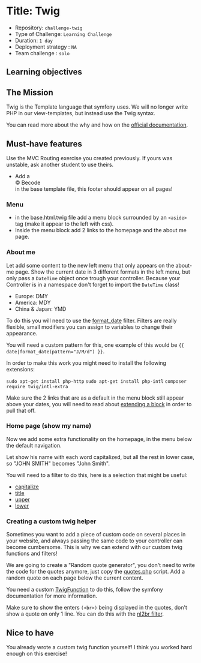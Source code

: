 # Title: Twig

- Repository: `challenge-twig`
- Type of Challenge: `Learning Challenge`
- Duration: `1 day`
- Deployment strategy : `NA`
- Team challenge : `solo`

## Learning objectives

## The Mission
Twig is the Template language that symfony uses. We will no longer write PHP in our view-templates, but instead use the Twig syntax.

You can read more about the why and how on the [official documentation](https://twig.symfony.com/).

## Must-have features
Use the MVC Routing exercise you created previously. If yours was unstable, ask another student to use theirs. 

- Add a <footer>&copy; Becode</footer> in the base template file, this footer should appear on all pages!

### Menu
- in the base.html.twig file add a menu block surrounded by an ``<aside>`` tag (make it appear to the left with css).
- Inside the menu block add 2 links to the homepage and the about me page.

### About me
Let add some content to the new left menu that only appears on the about-me page.
Show the current date in 3 different formats in the left menu, but only pass a `DateTime` object once trough your controller.
Because your Controller is in a namespace don't forget to import the `DateTime` class!

- Europe: DMY
- America: MDY
- China & Japan: YMD

To do this you will need to use the [format_date](https://twig.symfony.com/doc/3.x/filters/format_date.html) filter.
Filters are really flexible, small modifiers you can assign to variables to change their appearance.

You will need a custom pattern for this, one example of this would be `{{ date|format_date(pattern="J/M/d") }}`.

In order to make this work you might need to install the following extensions:

`sudo apt-get install php-http`
`sudo apt-get install php-intl`
`composer require twig/intl-extra`

Make sure the 2 links that are as a default in the menu block still appear above your dates, you will need to read about
[extending a block](https://twig.symfony.com/doc/3.x/tags/extends.html#child-template) in order to pull that off.

### Home page (show my name)
Now we add some extra functionality on the homepage, in the menu below the default navigation.

Let show his name with each word capitalized, but all the rest in lower case, so "JOHN SMITH" becomes "John Smith".

You will need to a filter to do this, here is a selection that might be useful:

- [capitalize](https://twig.symfony.com/doc/3.x/filters/capitalize.html)
- [title](https://twig.symfony.com/doc/3.x/filters/title.html)
- [upper](https://twig.symfony.com/doc/3.x/filters/upper.html)
- [lower](https://twig.symfony.com/doc/3.x/filters/lower.html)

### Creating a custom twig helper
Sometimes you want to add a piece of custom code on several places in your website, and always passing the same code to your controller can become cumbersome. 
This is why we can extend with our custom twig functions and filters!

We are going to create a "Random quote generator", you don't need to write the code for the quotes anymore, just copy the [quotes.php](quotes.php) script. Add a random quote on each page below the current content.

You need a custom [TwigFunction](https://symfony.com/doc/current/templating/twig_extension.html) to do this, follow the symfony documentation for more information.

Make sure to show the enters ```(<br>)``` being displayed in the quotes, don't show a quote on only 1 line.
You can do this with the [nl2br filter](https://twig.symfony.com/doc/3.x/filters/nl2br.html).




## Nice to have
You already wrote a custom twig function yourself! I think you worked hard enough on this exercise!
